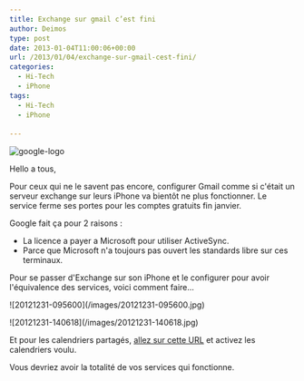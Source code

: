 ```yaml
---
title: Exchange sur gmail c’est fini
author: Deimos
type: post
date: 2013-01-04T11:00:06+00:00
url: /2013/01/04/exchange-sur-gmail-cest-fini/
categories:
  - Hi-Tech
  - iPhone
tags:
  - Hi-Tech
  - iPhone

---
```

![google-logo](https://blog.deimos.fr:443/wp-content/uploads/2012/07/logo_google.png)

Hello a tous,

Pour ceux qui ne le savent pas encore, configurer Gmail comme si c'était un serveur exchange sur leurs iPhone va bientôt ne plus fonctionner. Le service ferme ses portes pour les comptes gratuits fin janvier.

Google fait ça pour 2 raisons :

  * La licence a payer a Microsoft pour utiliser ActiveSync.
  * Parce que Microsoft n'a toujours pas ouvert les standards libre sur ces terminaux.

Pour se passer d'Exchange sur son iPhone et le configurer pour avoir l'équivalence des services, voici comment faire...

<p style="text-align: left;">
![20121231-095600](/images/20121231-095600.jpg)

<p style="text-align: left;">
![20121231-140618](/images/20121231-140618.jpg)

Et pour les calendriers partagés, [allez sur cette URL](https://www.google.com/calendar/syncselect) et activez les calendriers voulu.

Vous devriez avoir la totalité de vos services qui fonctionne.